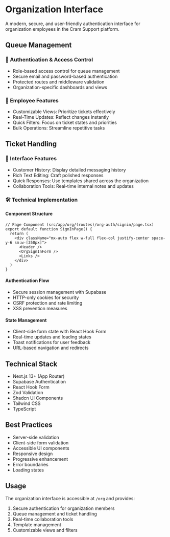 # Organization Interface

A modern, secure, and user-friendly authentication interface for organization employees in the Cram Support platform.

## Queue Management

### 🔐 Authentication & Access Control
- Role-based access control for queue management
- Secure email and password-based authentication
- Protected routes and middleware validation
- Organization-specific dashboards and views

### 💼 Employee Features
- Customizable Views: Prioritize tickets effectively
- Real-Time Updates: Reflect changes instantly
- Quick Filters: Focus on ticket states and priorities
- Bulk Operations: Streamline repetitive tasks

## Ticket Handling

### 📝 Interface Features
- Customer History: Display detailed messaging history
- Rich Text Editing: Craft polished responses
- Quick Responses: Use templates shared across the organization
- Collaboration Tools: Real-time internal notes and updates

### 🛠 Technical Implementation

#### Component Structure
```tsx
// Page Component (src/app/org/(routes)/org-auth/signin/page.tsx)
export default function SignInPage() {
  return (
    <div className="mx-auto flex w-full flex-col justify-center space-y-6 sm:w-[350px]">
      <Header />
      <OrgSignInForm />
      <Links />
    </div>
  )
}
```

#### Authentication Flow
- Secure session management with Supabase
- HTTP-only cookies for security
- CSRF protection and rate limiting
- XSS prevention measures

#### State Management
- Client-side form state with React Hook Form
- Real-time updates and loading states
- Toast notifications for user feedback
- URL-based navigation and redirects

## Technical Stack
- Next.js 13+ (App Router)
- Supabase Authentication
- React Hook Form
- Zod Validation
- Shadcn UI Components
- Tailwind CSS
- TypeScript

## Best Practices
- Server-side validation
- Client-side form validation
- Accessible UI components
- Responsive design
- Progressive enhancement
- Error boundaries
- Loading states

## Usage

The organization interface is accessible at `/org` and provides:
1. Secure authentication for organization members
2. Queue management and ticket handling
3. Real-time collaboration tools
4. Template management
5. Customizable views and filters 
